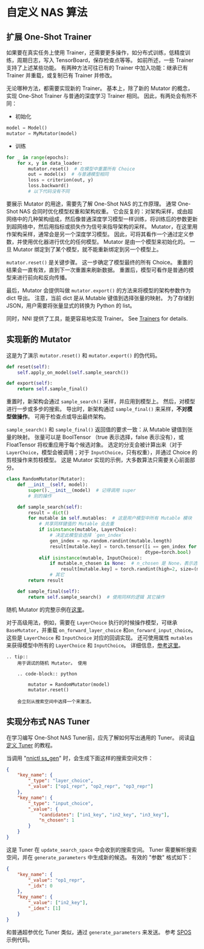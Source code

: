 # 自定义 NAS 算法

## 扩展 One-Shot Trainer

如果要在真实任务上使用 Trainer，还需要更多操作，如分布式训练，低精度训练，周期日志，写入 TensorBoard，保存检查点等等。 如前所述，一些 Trainer 支持了上述某些功能。 有两种方法可往已有的 Trainer 中加入功能：继承已有 Trainer 并重载，或复制已有 Trainer 并修改。

无论哪种方法，都需要实现新的 Trainer。 基本上，除了新的 Mutator 的概念，实现 One-Shot Trainer 与普通的深度学习 Trainer 相同。 因此，有两处会有所不同：

* 初始化

```python
model = Model()
mutator = MyMutator(model)
```

* 训练

```python
for _ in range(epochs):
    for x, y in data_loader:
        mutator.reset()  # 在模型中重置所有 Choice
        out = model(x)  # 与普通模型相同
        loss = criterion(out, y)
        loss.backward()
        # 以下代码没有不同
```

要展示 Mutator 的用途，需要先了解 One-Shot NAS 的工作原理。 通常 One-Shot NAS 会同时优化模型权重和架构权重。 它会反复的：对架构采样，或由超网络中的几种架构组成，然后像普通深度学习模型一样训练，将训练后的参数更新到超网络中，然后用指标或损失作为信号来指导架构的采样。 Mutator，在这里用作架构采样，通常会是另一个深度学习模型。 因此，可将其看作一个通过定义参数，并使用优化器进行优化的任何模型。 Mutator 是由一个模型来初始化的。 一旦 Mutator 绑定到了某个模型，就不能重新绑定到另一个模型上。

`mutator.reset()` 是关键步骤。 这一步确定了模型最终的所有 Choice。 重置的结果会一直有效，直到下一次重置来刷新数据。 重置后，模型可看作是普通的模型来进行前向和反向传播。

最后，Mutator 会提供叫做 `mutator.export()` 的方法来将模型的架构参数作为 dict 导出。 注意，当前 dict 是从 Mutable 键值到选择张量的映射。 为了存储到 JSON，用户需要将张量显式的转换为 Python 的 list。

同时，NNI 提供了工具，能更容易地实现 Trainer。 See [Trainers](./NasReference.md) for details.

## 实现新的 Mutator

这是为了演示 `mutator.reset()` 和 `mutator.export()` 的伪代码。

```python
def reset(self):
    self.apply_on_model(self.sample_search())
```

```python
def export(self):
    return self.sample_final()
```

重置时，新架构会通过 `sample_search()` 采样，并应用到模型上。 然后，对模型进行一步或多步的搜索。 导出时，新架构通过 `sample_final()` 来采样，**不对模型做操作**。 可用于检查点或导出最终架构。

`sample_search()` 和 `sample_final()` 返回值的要求一致：从 Mutable 键值到张量的映射。 张量可以是 BoolTensor （true 表示选择，false 表示没有），或 FloatTensor 将权重应用于每个候选对象。 选定的分支会被计算出来（对于 `LayerChoice`，模型会被调用；对于 `InputChoice`，只有权重），并通过 Choice 的剪枝操作来剪枝模型。 这是 Mutator 实现的示例，大多数算法只需要关心前面部分。

```python
class RandomMutator(Mutator):
    def __init__(self, model):
        super().__init__(model)  # 记得调用 super
        # 别的操作

    def sample_search(self):
        result = dict()
        for mutable in self.mutables:  # 这是用户模型中所有 Mutable 模块
            # 共享同样键值的 Mutable 会去重
            if isinstance(mutable, LayerChoice):
                # 决定此模型会选择 `gen_index`
                gen_index = np.random.randint(mutable.length)
                result[mutable.key] = torch.tensor([i == gen_index for i in range(mutable.length)], 
                                                   dtype=torch.bool)
            elif isinstance(mutable, InputChoice):
                if mutable.n_chosen is None:  # n_chosen 是 None，表示选择所有数字
                    result[mutable.key] = torch.randint(high=2, size=(mutable.n_candidates,)).view(-1).bool()
                # 其它
        return result

    def sample_final(self):
        return self.sample_search()  # 使用同样的逻辑 其它操作
```

随机 Mutator 的完整示例在[这里](https://github.com/microsoft/nni/blob/master/src/sdk/pynni/nni/nas/pytorch/random/mutator.py)。

对于高级用法，例如，需要在 `LayerChoice` 执行的时候操作模型，可继承 `BaseMutator`，并重载 `on_forward_layer_choice` 和`on_forward_input_choice`。这些是 `LayerChoice` 和 `InputChoice` 对应的回调实现。 还可使用属性 `mutables` 来获得模型中所有的 `LayerChoice` 和 `InputChoice`。 详细信息，[参考这里](https://github.com/microsoft/nni/tree/master/src/sdk/pynni/nni/nas/pytorch)。

```eval_rst
.. tip::
    用于调试的随机 Mutator。 使用

    .. code-block:: python

        mutator = RandomMutator(model)
        mutator.reset()

    会立刻从搜索空间中选择一个来激活。
```

## 实现分布式 NAS Tuner

在学习编写 One-Shot NAS Tuner前，应先了解如何写出通用的 Tuner。 阅读[自定义 Tuner](../Tuner/CustomizeTuner.md) 的教程。

当调用 "[nnictl ss_gen](../Tutorial/Nnictl.md)" 时，会生成下面这样的搜索空间文件：

```json
{
    "key_name": {
        "_type": "layer_choice",
        "_value": ["op1_repr", "op2_repr", "op3_repr"]
    },
    "key_name": {
        "_type": "input_choice",
        "_value": {
            "candidates": ["in1_key", "in2_key", "in3_key"],
            "n_chosen": 1
        }
    }
}
```

这是 Tuner 在 `update_search_space` 中会收到的搜索空间。 Tuner 需要解析搜索空间，并在 `generate_parameters` 中生成新的候选。 有效的 "参数" 格式如下：

```json
{
    "key_name": {
        "_value": "op1_repr",
        "_idx": 0
    },
    "key_name": {
        "_value": ["in2_key"],
        "_idex": [1]
    }
}
```

和普通超参优化 Tuner 类似，通过 `generate_parameters` 来发送。 参考 [SPOS](./SPOS.md) 示例代码。